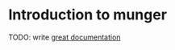 # Introduction to munger

TODO: write [great documentation](http://jacobian.org/writing/great-documentation/what-to-write/)

